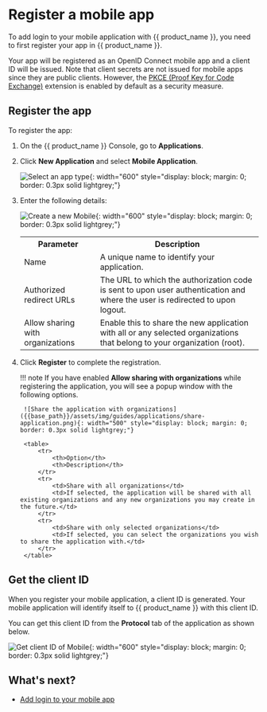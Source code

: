 # Register a mobile app

To add login to your mobile application with {{ product_name }}, you need to first register your app in {{ product_name }}.

Your app will be registered as an OpenID Connect mobile app and a client ID will be issued. Note that client secrets are not issued for mobile apps since they are public clients. However, the [PKCE (Proof Key for Code Exchange)]({{base_path}}/references/app-settings/oidc-settings-for-app/#proof-key-for-code-exchange-pkce) extension is enabled by default as a security measure.

## Register the app

To register the app:

1. On the {{ product_name }} Console, go to **Applications**.

2. Click **New Application** and select **Mobile Application**.

    ![Select an app type]({{base_path}}/assets/img/guides/applications/select-app-type.png){: width="600" style="display: block; margin: 0; border: 0.3px solid lightgrey;"}

3. Enter the following details:

    ![Create a new Mobile]({{base_path}}/assets/img/guides/applications/create-new-mobile-app.png){: width="600" style="display: block; margin: 0; border: 0.3px solid lightgrey;"}

    <table>
        <tr>
            <th>Parameter</th>
            <th>Description</th>
        </tr>
        <tr>
            <td>Name</td>
            <td>A unique name to identify your application.</td>
        </tr>
        <tr>
            <td>Authorized redirect URLs</td>
            <td>The URL to which the authorization code is sent to upon user authentication and where the user is redirected to upon logout.</td>
        </tr>
        <tr>
            <td>Allow sharing with organizations</td>
            <td>Enable this to share the new application with all or any selected organizations that belong to your organization (root).</td>
        </tr>
    </table>

5. Click **Register** to complete the registration.

    !!! note
        If you have enabled **Allow sharing with organizations** while registering the application, you will see a popup window with the following options.

        ![Share the application with organizations]({{base_path}}/assets/img/guides/applications/share-application.png){: width="500" style="display: block; margin: 0; border: 0.3px solid lightgrey;"}

        <table>
            <tr>
                <th>Option</th>
                <th>Description</th>
            </tr>
            <tr>
                <td>Share with all organizations</td>
                <td>If selected, the application will be shared with all existing organizations and any new organizations you may create in the future.</td>
            </tr>
            <tr>
                <td>Share with only selected organizations</td>
                <td>If selected, you can select the organizations you wish to share the application with.</td>
            </tr>
        </table>

## Get the client ID

When you register your mobile application, a client ID is generated. Your mobile application will identify itself to {{ product_name }} with this client ID.

You can get this client ID from the **Protocol** tab of the application as shown below.

![Get client ID of Mobile]({{base_path}}/assets/img/guides/applications/spa-client-id.png){: width="600" style="display: block; margin: 0; border: 0.3px solid lightgrey;"}

## What's next?

- [Add login to your mobile app]({{base_path}}/guides/authentication/add-login-to-mobile-app/)
